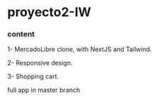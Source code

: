 # proyecto2-IW

### content

1- MercadoLibre clone, with NextJS and Tailwind.  

2- Responsive design.  

3- Shopping cart.  


full app in master branch
